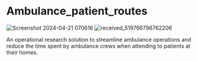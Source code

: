 # Ambulance_patient_routes
![Screenshot 2024-04-21 070616](https://github.com/Lyna555/Ambulance_patient_routes/assets/84289289/30aa3282-daea-4e44-addb-ce5ee87ded3d)
![received_519766796762206](https://github.com/Lyna555/Ambulance_patient_routes/assets/84289289/0d60bd78-2b22-4598-b413-f496bccf5f0d)

An operational research solution to streamline ambulance operations and reduce the time spent by ambulance crews when attending to patients at their homes.
